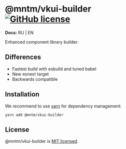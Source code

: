 # @mntm/vkui-builder [![GitHub license](https://img.shields.io/badge/license-MIT-blue.svg)](https://github.com/maxi-team/vkui-builder/blob/master/LICENSE) 

**Docs:** RU | EN

Enhanced component library builder.

## Differences

- Fastest build with esbuild and tuned babel
- New esnext target
- Backwards compatible

## Installation

We recommend to use [yarn](https://classic.yarnpkg.com/en/docs/install/) for dependency management:

```shell
yarn add @mntm/vkui-builder
```

## License

@mntm/vkui-builder is [MIT licensed](./LICENSE).
